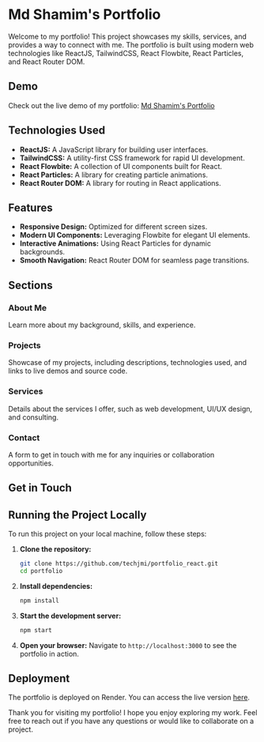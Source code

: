 # Md Shamim's Portfolio

Welcome to my portfolio! This project showcases my skills, services, and provides a way to connect with me. The portfolio is built using modern web technologies like ReactJS, TailwindCSS, React Flowbite, React Particles, and React Router DOM.

## Demo

Check out the live demo of my portfolio: [Md Shamim's Portfolio](https://shamim-portfolio-u1yp.onrender.com/)

## Technologies Used

- **ReactJS:** A JavaScript library for building user interfaces.
- **TailwindCSS:** A utility-first CSS framework for rapid UI development.
- **React Flowbite:** A collection of UI components built for React.
- **React Particles:** A library for creating particle animations.
- **React Router DOM:** A library for routing in React applications.

## Features

- **Responsive Design:** Optimized for different screen sizes.
- **Modern UI Components:** Leveraging Flowbite for elegant UI elements.
- **Interactive Animations:** Using React Particles for dynamic backgrounds.
- **Smooth Navigation:** React Router DOM for seamless page transitions.

## Sections

### About Me

Learn more about my background, skills, and experience.

### Projects

Showcase of my projects, including descriptions, technologies used, and links to live demos and source code.

### Services

Details about the services I offer, such as web development, UI/UX design, and consulting.

### Contact

A form to get in touch with me for any inquiries or collaboration opportunities.

## Get in Touch

## Running the Project Locally

To run this project on your local machine, follow these steps:

1. **Clone the repository:**
    ```bash
    git clone https://github.com/techjmi/portfolio_react.git
    cd portfolio
    ```

2. **Install dependencies:**
    ```bash
    npm install
    ```

3. **Start the development server:**
    ```bash
    npm start
    ```

4. **Open your browser:**
    Navigate to `http://localhost:3000` to see the portfolio in action.

## Deployment

The portfolio is deployed on Render. You can access the live version [here](https://shamim-portfolio-u1yp.onrender.com/).

Thank you for visiting my portfolio! I hope you enjoy exploring my work. Feel free to reach out if you have any questions or would like to collaborate on a project.
